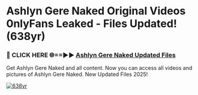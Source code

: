 # Ashlyn Gere Naked Original Videos 0nlyFans Leaked - Files Updated! (638yr)

<h3>🔴 CLICK HERE 🌐==►► <a href="https://tinyurl.com/up5wt9bj" rel="nofollow">Ashlyn Gere Naked Updated Files</a></h3>

Get Ashlyn Gere Naked and all content. Now you can access all videos and pictures of Ashlyn Gere Naked. New Updated Files 2025!

[![638yr](https://i.imgur.com/ABiUzMV.gif)](https://tinyurl.com/up5wt9bj)
